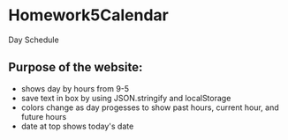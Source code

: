 # Homework5Calendar
Day Schedule

## Purpose of the website:
 - shows day by hours from 9-5
 - save text in box by using JSON.stringify and localStorage
 - colors change as day progesses to show past hours, current hour, and future hours
 - date at top shows today's date
 